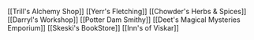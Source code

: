 [[Trill's Alchemy Shop]]
[[Yerr's Fletching]]
[[Chowder's Herbs & Spices]]
[[Darryl's Workshop]]
[[Potter Dam Smithy]]
[[Deet's Magical Mysteries Emporium]]
[[Skeski's BookStore]]
[[Inn's of Viskar]]